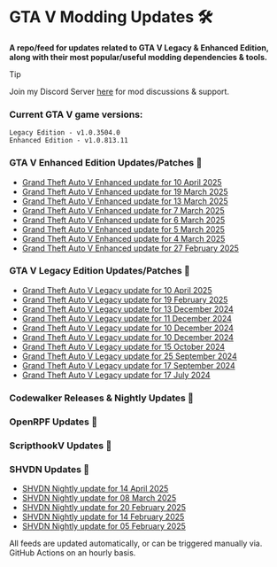 # GTA V Modding Updates :hammer_and_wrench:

**A repo/feed for updates related to GTA V Legacy & Enhanced Edition, along with their most popular/useful modding dependencies & tools.**

> [!TIP]
> Join my Discord Server [here](https://discord.gg/ywwvZ66QbX) for mod discussions & support.

### Current GTA V game versions:
    Legacy Edition - v1.0.3504.0
    Enhanced Edition - v1.0.813.11

### GTA V Enhanced Edition Updates/Patches :loudspeaker:

<!-- RSS-ENHANCED-START -->
- [Grand Theft Auto V Enhanced update for 10 April 2025](https://steamdb.info/patchnotes/17987055/?utm_source=rss&utm_medium=rss&utm_campaign=Patchnotes)
- [Grand Theft Auto V Enhanced update for 19 March 2025](https://steamdb.info/patchnotes/17754914/?utm_source=rss&utm_medium=rss&utm_campaign=Patchnotes)
- [Grand Theft Auto V Enhanced update for 13 March 2025](https://steamdb.info/patchnotes/17708837/?utm_source=rss&utm_medium=rss&utm_campaign=Patchnotes)
- [Grand Theft Auto V Enhanced update for 7 March 2025](https://steamdb.info/patchnotes/17628368/?utm_source=rss&utm_medium=rss&utm_campaign=Patchnotes)
- [Grand Theft Auto V Enhanced update for 6 March 2025](https://steamdb.info/patchnotes/17610727/?utm_source=rss&utm_medium=rss&utm_campaign=Patchnotes)
- [Grand Theft Auto V Enhanced update for 5 March 2025](https://steamdb.info/patchnotes/17593856/?utm_source=rss&utm_medium=rss&utm_campaign=Patchnotes)
- [Grand Theft Auto V Enhanced update for 4 March 2025](https://steamdb.info/patchnotes/17580608/?utm_source=rss&utm_medium=rss&utm_campaign=Patchnotes)
- [Grand Theft Auto V Enhanced update for 27 February 2025](https://steamdb.info/patchnotes/17506672/?utm_source=rss&utm_medium=rss&utm_campaign=Patchnotes)
<!-- RSS-ENHANCED-END -->

### GTA V Legacy Edition Updates/Patches :loudspeaker:

<!-- RSS-LEGACY-START -->
- [Grand Theft Auto V Legacy update for 10 April 2025](https://steamdb.info/patchnotes/17973580/?utm_source=rss&utm_medium=rss&utm_campaign=Patchnotes)
- [Grand Theft Auto V Legacy update for 19 February 2025](https://steamdb.info/patchnotes/17336162/?utm_source=rss&utm_medium=rss&utm_campaign=Patchnotes)
- [Grand Theft Auto V Legacy update for 13 December 2024](https://steamdb.info/patchnotes/16720383/?utm_source=rss&utm_medium=rss&utm_campaign=Patchnotes)
- [Grand Theft Auto V Legacy update for 11 December 2024](https://steamdb.info/patchnotes/16696711/?utm_source=rss&utm_medium=rss&utm_campaign=Patchnotes)
- [Grand Theft Auto V Legacy update for 10 December 2024](https://steamdb.info/patchnotes/16693558/?utm_source=rss&utm_medium=rss&utm_campaign=Patchnotes)
- [Grand Theft Auto V Legacy update for 10 December 2024](https://steamdb.info/patchnotes/16648443/?utm_source=rss&utm_medium=rss&utm_campaign=Patchnotes)
- [Grand Theft Auto V Legacy update for 15 October 2024](https://steamdb.info/patchnotes/15953844/?utm_source=rss&utm_medium=rss&utm_campaign=Patchnotes)
- [Grand Theft Auto V Legacy update for 25 September 2024](https://steamdb.info/patchnotes/15810442/?utm_source=rss&utm_medium=rss&utm_campaign=Patchnotes)
- [Grand Theft Auto V Legacy update for 17 September 2024](https://steamdb.info/patchnotes/15680176/?utm_source=rss&utm_medium=rss&utm_campaign=Patchnotes)
- [Grand Theft Auto V Legacy update for 17 July 2024](https://steamdb.info/patchnotes/14989453/?utm_source=rss&utm_medium=rss&utm_campaign=Patchnotes)
<!-- RSS-LEGACY-END -->

### Codewalker Releases & Nightly Updates :loudspeaker:

<!-- RSS-CODEWALKER-START -->

<!-- RSS-CODEWALKER-END -->

### OpenRPF Updates :loudspeaker:

<!-- RSS-OPENRPF-START -->

<!-- RSS-OPENRPF-END -->

### ScripthookV Updates :loudspeaker:

<!-- RSS-SCRIPTHOOKV-START -->

<!-- RSS-SCRIPTHOOKV-END -->

### SHVDN Updates :loudspeaker:

<!-- RSS-SHVDN-START -->
- [SHVDN Nightly update for 14 April 2025](https://github.com/scripthookvdotnet/scripthookvdotnet-nightly/releases/tag/v3.7.0-nightly.21)
- [SHVDN Nightly update for 08 March 2025](https://github.com/scripthookvdotnet/scripthookvdotnet-nightly/releases/tag/v3.7.0-nightly.20)
- [SHVDN Nightly update for 20 February 2025](https://github.com/scripthookvdotnet/scripthookvdotnet-nightly/releases/tag/v3.7.0-nightly.19)
- [SHVDN Nightly update for 14 February 2025](https://github.com/scripthookvdotnet/scripthookvdotnet-nightly/releases/tag/v3.7.0-nightly.18)
- [SHVDN Nightly update for 05 February 2025](https://github.com/scripthookvdotnet/scripthookvdotnet-nightly/releases/tag/v3.7.0-nightly.17)
<!-- RSS-SHVDN-END -->

All feeds are updated automatically, or can be triggered manually via. GitHub Actions on an hourly basis.


